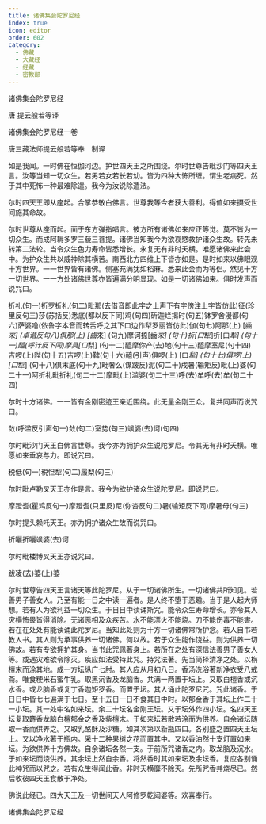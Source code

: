 ```yaml
---
title: 诸佛集会陀罗尼经
index: true
icon: editor
order: 602
category:
  - 佛藏
  - 大藏经
  - 经藏
  - 密教部
---
```


  诸佛集会陀罗尼经  

唐 提云般若等译  

诸佛集会陀罗尼经一卷  

唐三藏法师提云般若等奉　制译  

如是我闻。一时佛在恒伽河边。护世四天王之所围绕。尔时世尊告毗沙门等四天王言。汝等当知一切众生。若男若女若长若幼。皆为四种大怖所缠。谓生老病死。然于其中死怖一种最难除遣。我今为汝说除遣法。  

尔时四天王即从座起。合掌恭敬白佛言。世尊我等今者获大善利。得值如来摄受世间施其命故。  

尔时世尊从座而起。面于东方弹指唱言。彼方所有诸佛如来应正等觉。莫不皆为一切众生。而成阿耨多罗三藐三菩提。诸佛当知我今为欲哀愍救护诸众生故。转先未转第二法轮。当令众生色力寿命皆悉增长。永复无有非时夭横。唯愿诸佛来此会中。为护众生共以威神除其横苦。南西北方四维上下皆亦如是。是时如来以佛眼观十方世界。一一世界皆有诸佛。侧塞充满犹如稻麻。悉来此会而为等侣。然见十方一切世界。一一方处诸佛世尊亦皆遍满分明显现。如是一切诸佛如来。俱时发声而说咒曰。  

折礼(句一)折罗折礼(句二)毗那(去借音即此字之上声下有字傍注上字皆仿此)征(珍里反句三)莎(苏括反)悉底(都以反下同)鸡(句四)斫迦烂揭时(句五)钵罗舍漫都(句六)萨婆噜(依鲁字本音而转舌呼之其下口边作犁罗丽皆仿此)伽(句七)阿那(上) [齒*來] (卓谐反句八)俱那(上) [齒*來] (句九)摩诃捺[齒*來] (句十)折[口*犁]折[口*犁] (句十一)醯(呼计反下同)摩具[口*梨] (句十二)醯摩你产(去)地(句十三)醯摩室尼(句十四)吉啰(上)陛(句十五)吉啰(上)鞞(句十六)醯(引声)俱啰(上) [口*犁] (句十七)俱啰(上) [口*犁] (句十八)俱末底(句十九)毗奢么(谋跛反)泥(句二十)戍暑(输矩反)毗(上)婆(句二十一)阿折礼毗折礼(句二十二)摩毗(上)滥婆(句二十三)呼(去)牟呼(去)牟(句二十四)  

尔时十方诸佛。一一皆有金刚密迹王亲近围绕。此无量金刚王众。复共同声而说咒曰。  

敛(呼滥反引声句一)敛(句二)室势(句三)飒婆(去)诃(句四)  

尔时毗沙门天王白佛言世尊。我今亦为拥护众生说陀罗尼。令其无有非时夭横。唯愿如来垂哀与力。即说咒曰。  

税低(句一)税怛犁(句二)履梨(句三)  

尔时毗卢勒叉天王亦作是言。我今为欲护诸众生说陀罗尼。即说咒曰。  

摩蹬耆(瞿鸡反句一)摩蹬耆(只里反)尼(你咨反句二)暑(输矩反下同)摩暑母(句三)  

尔时提头赖吒天王。亦为拥护诸众生故而说咒曰。  

折囇折囇飒婆(去)诃  

尔时毗楼博叉天王亦说咒曰。  

跋凌(去)婆(上)婆  

尔时世尊告四天王言诸天等此陀罗尼。从于一切诸佛所生。一切诸佛共所知见。若善男子善女人。乃至有能一日之中读一遍者。是人终不堕于恶趣。当于是人起大师想。若有人为欲利益一切众生。于日日中读诵斯咒。能令众生寿命增长。亦令其人灾横怖畏皆得消除。无诸恶相及众疾苦。水不能漂火不能烧。刀不能伤毒不能害。若在在处处有能读诵此陀罗尼。当知此处则为十方一切诸佛常所护念。若人自书若教人书。其人则为承事供养一切诸佛。何以故。若于众生能作饶益。则为供养一切佛故。若有专欲拥护其身。当书此咒佩著身上。若所在之处有深信法善男子善女人等。或遇灾难欲令除灭。疾应如法受持此咒。持咒法著。先当简择清净之处。以栴檀末而涂其地。成一方坛纵广七肘。其人应从月初八日。香汤洗浴著新净衣受八戒斋。唯食粳米石蜜牛乳。取黑沉香及龙脑香。共满一两置于坛上。又取白檀香或沆水香。或龙脑香或复丁香迦矩罗香。而置于坛。其人诵此陀罗尼咒。咒此诸香。于日日中皆七七遍满于七日。至十五日一日不食其日中时。以郁金香于其坛上作二十一小坛。其一处中名如来坛。余二十坛名金刚王坛。又于坛外作四小坛。名四天王坛复取麝香龙脑白檀郁金之香及紫檀末。于如来坛若散若涂而为供养。自余诸坛随取一香而供养之。又取乳酪酥及沙糖。如其次第以新瓶四口。各别盛之置四天王坛上。又以净水著于瓶内。采十二种果树之花而置其中。又以香油然十支灯置如来坛。为欲供养十方佛故。自余诸坛各然一支。于前所咒诸香之内。取龙脑及沉水。于如来坛而烧供养。其余坛上然自余香。将然香时其如来坛及余坛香。复应各别诵此神咒而以咒之。若有众生得闻此香。非时夭横靡不除灭。先所咒香并烧尽已。然后收彼四天王食散于净处。  

佛说此经已。四大天王及一切世间天人阿修罗乾闼婆等。欢喜奉行。  

诸佛集会陀罗尼经  

